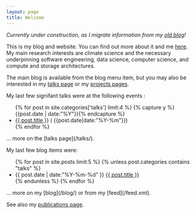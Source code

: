 ```yaml
---
layout: page
title: Welcome
---
```


_Currently under construction, as I migrate information from my [old blog](http://home.badc.rl.ac.uk/lawrence)!_

This is my blog and website. You can find out more about it and me [here](/about/). My main research interests are climate science and the necessary underpinning software engineering, data science, computer science, and compute and storage architectures.

The main blog is available from the blog menu item, but you may also be interested in my [talks page](/talks/) or my [projects pages](/projects/).

My last few signifant talks were at the following events :
<ul class="listing">
{% for post in site.categories['talks'] limit:4 %}
  {% capture y %}{{post.date | date:"%Y"}}{% endcapture %}
  <li class="listing-item">
    <a href="{{ post.url }}" title="{{ post.title }}">{{ post.title }}</a>
	( <time datetime="{{ post.date | date:"%Y-%m" }}">{{post.date|date:"%Y-%m"}}</time>)
  </li>
{% endfor %}
</ul>
... more on the [talks page](/talks/).

My last few blog items were:
<ul class="listing">
{% for post in site.posts limit:5 %}
	{% unless post.categories contains "talks" %}
  	<li class="listing-item">
	    <time datetime="{{ post.date | date:"%Y-%m-%d" }}">{{ post.date | date:"%Y-%m-%d" }}</time>
	    <a href="{{ post.url }}" title="{{ post.title }}">{{ post.title }}</a>
  	</li>
	{% endunless %}
{% endfor %}
</ul>
... more on my [blog](/blog/) or from my [feed](/feed.xml).

See also my [publications page](/publications/).
